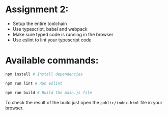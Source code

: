 # Assignment 2:

- Setup the entire toolchain
- Use typescript, babel and webpack
- Make sure typed code is running in the browser
- Use eslint to lint your typescript code

# Available commands:

```bash
npm install # Install dependencies

npm run lint # Run eslint

npm run build # Build the main.js file
```

To check the result of the build just open the `public/index.html` file in your
browser.
